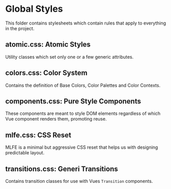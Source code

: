 # Global Styles
This folder contains stylesheets which contain rules that apply to everything in the project.

## atomic.css: Atomic Styles
Utility classes which set only one or a few generic attributes.

## colors.css: Color System
Contains the definition of Base Colors, Color Palettes and Color Contexts.

## components.css: Pure Style Components
These components are meant to style DOM elements regardless of which Vue component renders them, promoting reuse.

## mlfe.css: CSS Reset
MLFE is a minimal but aggressive CSS reset that helps us with designing predictable layout.

## transitions.css: Generi Transitions
Contains transition classes for use with Vues `Transition` components.
